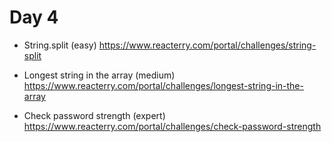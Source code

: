 # Day 4

- String.split (easy)
  https://www.reacterry.com/portal/challenges/string-split

- Longest string in the array (medium)
  https://www.reacterry.com/portal/challenges/longest-string-in-the-array
- Check password strength (expert)
  https://www.reacterry.com/portal/challenges/check-password-strength
